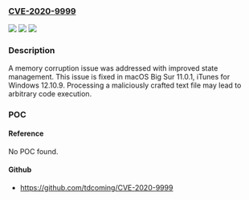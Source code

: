 ### [CVE-2020-9999](https://cve.mitre.org/cgi-bin/cvename.cgi?name=CVE-2020-9999)
![](https://img.shields.io/static/v1?label=Product&message=macOS&color=blue)
![](https://img.shields.io/static/v1?label=Version&message=%3C%2012.10%20&color=brighgreen)
![](https://img.shields.io/static/v1?label=Vulnerability&message=Processing%20a%20maliciously%20crafted%20text%20file%20may%20lead%20to%20arbitrary%20code%20execution&color=brighgreen)

### Description

A memory corruption issue was addressed with improved state management. This issue is fixed in macOS Big Sur 11.0.1, iTunes for Windows 12.10.9. Processing a maliciously crafted text file may lead to arbitrary code execution.

### POC

#### Reference
No POC found.

#### Github
- https://github.com/tdcoming/CVE-2020-9999

